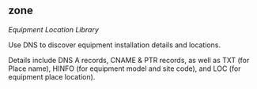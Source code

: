 ## zone

_Equipment Location Library_

Use DNS to discover equipment installation details and locations.

Details include DNS A records, CNAME & PTR records, as well as TXT (for Place name),
HINFO (for equipment model and site code), and LOC (for equipment place location).

